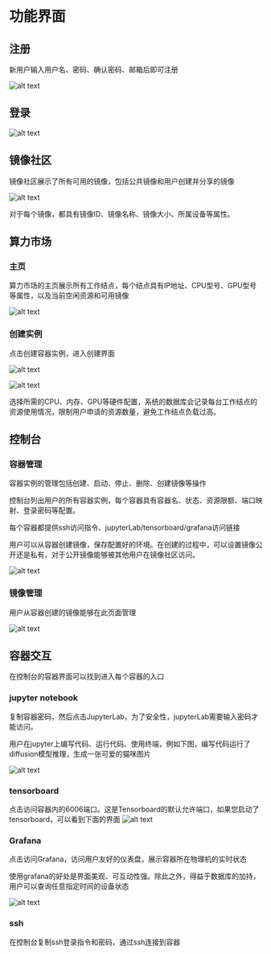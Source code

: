 # 功能界面

## 注册

新用户输入用户名、密码、确认密码、邮箱后即可注册

![alt text](assets/functions/register.png)

## 登录

![alt text](assets/functions/login.png)

## 镜像社区

镜像社区展示了所有可用的镜像，包括公共镜像和用户创建并分享的镜像

![alt text](assets/functions/community.png)

对于每个镜像，都具有镜像ID、镜像名称、镜像大小、所属设备等属性。

## 算力市场

### 主页
算力市场的主页展示所有工作结点，每个结点具有IP地址、CPU型号、GPU型号等属性，以及当前空闲资源和可用镜像

![alt text](assets/functions/market1.png)

### 创建实例

点击创建容器实例，进入创建界面

![alt text](assets/functions/market3.png)

![alt text](assets/functions/market2.png)

选择所需的CPU、内存、GPU等硬件配置，系统的数据库会记录每台工作结点的资源使用情况，限制用户申请的资源数量，避免工作结点负载过高。

## 控制台
### 容器管理

容器实例的管理包括创建、启动、停止、删除、创建镜像等操作

控制台列出用户的所有容器实例，每个容器具有容器名、状态、资源限额、端口映射、登录密码等配置。

每个容器都提供ssh访问指令、jupyterLab/tensorboard/grafana访问链接

用户可以从容器创建镜像，保存配置好的环境。在创建的过程中，可以设置镜像公开还是私有，对于公开镜像能够被其他用户在镜像社区访问。

![alt text](assets/functions/console1.png)

### 镜像管理

用户从容器创建的镜像能够在此页面管理

![alt text](assets/functions/console2.png)

## 容器交互

在控制台的容器界面可以找到进入每个容器的入口

### jupyter notebook

复制容器密码，然后点击JupyterLab，为了安全性，jupyterLab需要输入密码才能访问。

用户在jupyter上编写代码、运行代码、使用终端，例如下图，编写代码运行了diffusion模型推理，生成一张可爱的猫咪图片

![alt text](assets/functions/jupyter.png)

### tensorboard

点击访问容器内的6006端口。这是Tensorboard的默认允许端口，如果您启动了tensorboard，可以看到下面的界面
![alt text](assets/functions/tensorboard.png)

### Grafana

点击访问Grafana，访问用户友好的仪表盘，展示容器所在物理机的实时状态

使用grafana的好处是界面美观、可互动性强。除此之外，得益于数据库的加持，用户可以查询任意指定时间的设备状态

![alt text](assets/functions/grafana.png)

### ssh

在控制台复制ssh登录指令和密码，通过ssh连接到容器